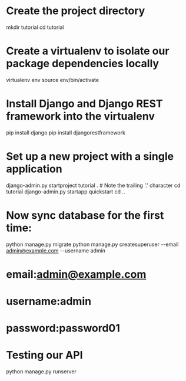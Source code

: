 # Create the project directory
mkdir tutorial
cd tutorial

# Create a virtualenv to isolate our package dependencies locally
virtualenv env
source env/bin/activate

# Install Django and Django REST framework into the virtualenv
pip install django
pip install djangorestframework

# Set up a new project with a single application
django-admin.py startproject tutorial .  # Note the trailing '.' character
cd tutorial
django-admin.py startapp quickstart
cd ..

# Now sync database for the first time:
python manage.py migrate
python manage.py createsuperuser --email admin@example.com --username admin

# email:admin@example.com
# username:admin
# password:password01

# Testing our API
python manage.py runserver
